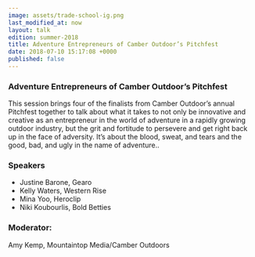 ```yaml
---
image: assets/trade-school-ig.png
last_modified_at: now
layout: talk
edition: summer-2018
title: Adventure Entrepreneurs of Camber Outdoor’s Pitchfest
date: 2018-07-10 15:17:08 +0000
published: false
---
```

### Adventure Entrepreneurs of Camber Outdoor’s Pitchfest

This session brings four of the finalists from Camber Outdoor’s annual Pitchfest together to talk about what it takes to not only be innovative and creative as an entrepreneur in the world of adventure in a rapidly growing outdoor industry, but the grit and fortitude to persevere and get right back up in the face of adversity. It’s about the blood, sweat, and tears and the good, bad, and ugly in the name of adventure..

### Speakers

* Justine Barone, Gearo
* Kelly Waters, Western Rise
* Mina Yoo, Heroclip
* Niki Koubourlis, Bold Betties

### Moderator: 

Amy Kemp, Mountaintop Media/Camber Outdoors